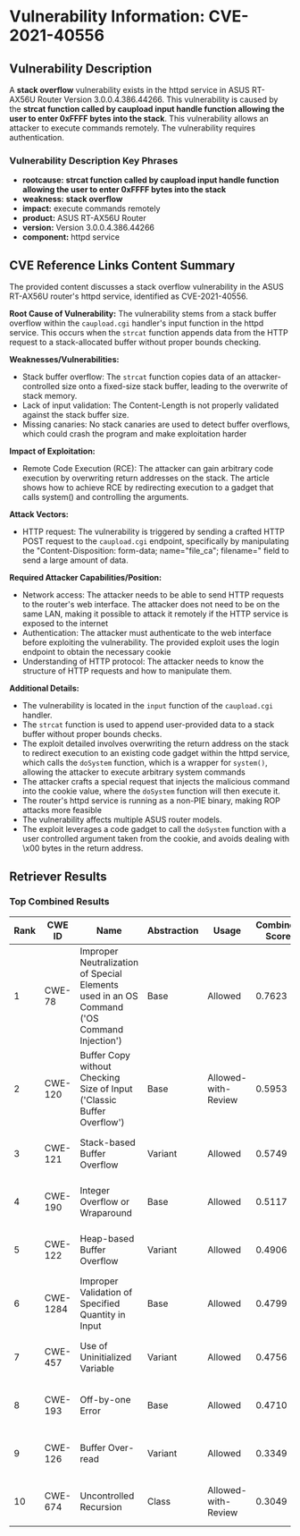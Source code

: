 # Vulnerability Information: CVE-2021-40556

## Vulnerability Description
A **stack overflow** vulnerability exists in the httpd service in ASUS RT-AX56U Router Version 3.0.0.4.386.44266. This vulnerability is caused by the **strcat function called by caupload input handle function allowing the user to enter 0xFFFF bytes into the stack**. This vulnerability allows an attacker to execute commands remotely. The vulnerability requires authentication.

### Vulnerability Description Key Phrases
- **rootcause:** **strcat function called by caupload input handle function allowing the user to enter 0xFFFF bytes into the stack**
- **weakness:** **stack overflow**
- **impact:** execute commands remotely
- **product:** ASUS RT-AX56U Router
- **version:** Version 3.0.0.4.386.44266
- **component:** httpd service

## CVE Reference Links Content Summary
The provided content discusses a stack overflow vulnerability in the ASUS RT-AX56U router's httpd service, identified as CVE-2021-40556.

**Root Cause of Vulnerability:**
The vulnerability stems from a stack buffer overflow within the `caupload.cgi` handler's input function in the httpd service. This occurs when the `strcat` function appends data from the HTTP request to a stack-allocated buffer without proper bounds checking.

**Weaknesses/Vulnerabilities:**
- Stack buffer overflow: The `strcat` function copies data of an attacker-controlled size onto a fixed-size stack buffer, leading to the overwrite of stack memory.
- Lack of input validation: The Content-Length is not properly validated against the stack buffer size.
- Missing canaries: No stack canaries are used to detect buffer overflows, which could crash the program and make exploitation harder

**Impact of Exploitation:**
- Remote Code Execution (RCE): The attacker can gain arbitrary code execution by overwriting return addresses on the stack. The article shows how to achieve RCE by redirecting execution to a gadget that calls system() and controlling the arguments.

**Attack Vectors:**
- HTTP request: The vulnerability is triggered by sending a crafted HTTP POST request to the `caupload.cgi` endpoint, specifically by manipulating the "Content-Disposition: form-data; name="file_ca"; filename=" field to send a large amount of data.

**Required Attacker Capabilities/Position:**
- Network access: The attacker needs to be able to send HTTP requests to the router's web interface. The attacker does not need to be on the same LAN, making it possible to attack it remotely if the HTTP service is exposed to the internet
- Authentication: The attacker must authenticate to the web interface before exploiting the vulnerability. The provided exploit uses the login endpoint to obtain the necessary cookie
- Understanding of HTTP protocol: The attacker needs to know the structure of HTTP requests and how to manipulate them.

**Additional Details:**
- The vulnerability is located in the `input` function of the `caupload.cgi` handler.
- The `strcat` function is used to append user-provided data to a stack buffer without proper bounds checks.
- The exploit detailed involves overwriting the return address on the stack to redirect execution to an existing code gadget within the httpd service, which calls the `doSystem` function, which is a wrapper for `system()`, allowing the attacker to execute arbitrary system commands
- The attacker crafts a special request that injects the malicious command into the cookie value, where the `doSystem` function will then execute it.
- The router's httpd service is running as a non-PIE binary, making ROP attacks more feasible
- The vulnerability affects multiple ASUS router models.
- The exploit leverages a code gadget to call the `doSystem` function with a user controlled argument taken from the cookie, and avoids dealing with \x00 bytes in the return address.

## Retriever Results

### Top Combined Results

| Rank | CWE ID | Name | Abstraction | Usage | Combined Score | Retrievers | Individual Scores |
|------|--------|------|-------------|-------|---------------|------------|-------------------|
| 1 | CWE-78 | Improper Neutralization of Special Elements used in an OS Command ('OS Command Injection') | Base | Allowed | 0.7623 | dense, sparse, graph | dense: 0.569, sparse: 0.451, graph: 0.614 |
| 2 | CWE-120 | Buffer Copy without Checking Size of Input ('Classic Buffer Overflow') | Base | Allowed-with-Review | 0.5953 | sparse, graph | sparse: 0.465, graph: 1.000 |
| 3 | CWE-121 | Stack-based Buffer Overflow | Variant | Allowed | 0.5749 | dense, sparse | dense: 0.601, sparse: 0.563 |
| 4 | CWE-190 | Integer Overflow or Wraparound | Base | Allowed | 0.5117 | dense, sparse | dense: 0.519, sparse: 0.441 |
| 5 | CWE-122 | Heap-based Buffer Overflow | Variant | Allowed | 0.4906 | dense, sparse | dense: 0.518, sparse: 0.476 |
| 6 | CWE-1284 | Improper Validation of Specified Quantity in Input | Base | Allowed | 0.4799 | sparse, graph | sparse: 0.481, graph: 0.573 |
| 7 | CWE-457 | Use of Uninitialized Variable | Variant | Allowed | 0.4756 | sparse, graph | sparse: 0.462, graph: 0.703 |
| 8 | CWE-193 | Off-by-one Error | Base | Allowed | 0.4710 | sparse, graph | sparse: 0.429, graph: 0.631 |
| 9 | CWE-126 | Buffer Over-read | Variant | Allowed | 0.3349 | sparse, graph | sparse: 0.270, graph: 0.583 |
| 10 | CWE-674 | Uncontrolled Recursion | Class | Allowed-with-Review | 0.3049 | dense, sparse | dense: 0.510, sparse: 0.461 |


